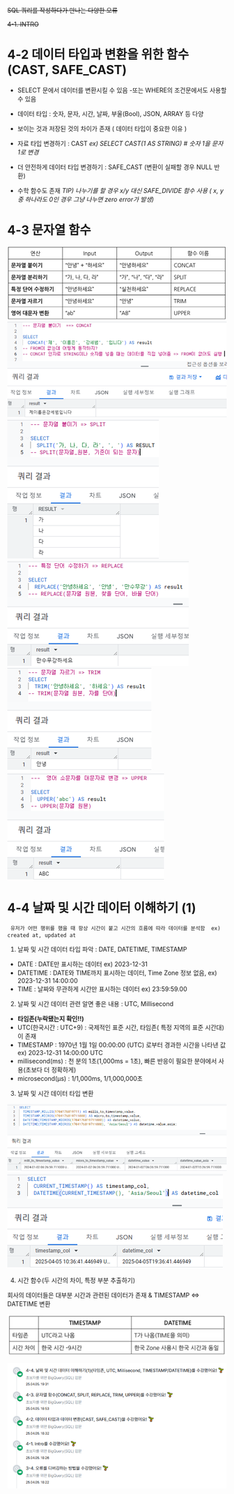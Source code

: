 ~~SQL 쿼리를 작성하다가 만나는 다양한 오류~~


~~4-1. INTRO~~
# 4-2 데이터 타입과 변환을 위한 함수(CAST, SAFE_CAST)

- SELECT 문에서 데이터를 변환시킬 수 있음 
-또는 WHERE의 조건문에서도 사용할 수 있음   

- 데이터 타입 : 숫자, 문자, 시간, 날짜, 부울(Bool), JSON, ARRAY 등 다양

- 보이는 것과 저장된 것의 차이가 존재 ( 데이터 타입이 중요한 이유 )   

- 자료 타입 변경하기 : CAST  *ex) SELECT CAST(1 AS STRING) # 숫자 1을 문자 1로 변경*  

- 더 안전하게 데이터 타입 변경하기 : SAFE_CAST (변환이 실패할 경우 NULL 반환)
- 수학 함수도 존재 
  *TIP) 나누기를 할 경우 x/y 대신 SAFE_DIVIDE 함수 사용 ( x, y 중 하나라도 0인 경우 그냥 나누면 zero error가 발생)*  

# 4-3 문자열 함수 


![](/image_SQL/4-1.png)
![](/image_SQL/4-2.png)  
![](/image_SQL/4-3.png)  
![](/image_SQL/4-4.png)  
![](/image_SQL/4-5.png)  
![](/image_SQL/4-6.png)




# 4-4 날짜 및 시간 데이터 이해하기 (1) 
~~~
 유저가 어떤 행위를 했을 때 항상 시간이 붙고 시간의 흐름에 따라 데이터를 분석함  ex) created at, updated at
~~~
1) 날짜 및 시간 데이터 타입 파악 : DATE, DATETIME, TIMESTAMP  
- DATE : DATE만 표시하는 데이터 ex) 2023-12-31  
- DATETIME : DATE와 TIME까지 표시하는 데이터, Time Zone 정보 없음, ex) 2023-12-31 14:00:00    
- TIME : 날짜와 무관하게 시간만 표시하는 데이터 ex) 23:59:59.00 
2) 날짜 및 시간 데이터 관련 알면 좋은 내용 : UTC, Millisecond  
- **타임존(누락됐는지 확인!!)**  
- UTC(한국시간 : UTC+9) : 국제적인 표준 시간, 타임존( 특정 지역의 표준 시간대)이 존재  
- TIMESTAMP : 1970년 1월 1일 00:00:00 (UTC) 로부터 경과한 시간을 나타낸 값 ex) 2023-12-31 14:00:00 UTC   
- millisecond(ms) : 천 분의 1초(1,000ms = 1초), 빠른 반응이 필요한 분야에서 사용(초보다 더 정확하게)
- microsecond(μs) : 1/1,000ms, 1/1,000,000초  


3) 날짜 및 시간 데이터 타입 변환 

![](/image_SQL/4-7.png)
![](/image_SQL/4-8.png)

4) 시간 함수(두 시간의 차이, 특정 부분 추출하기)

회사의 데이터들은 대부분 시간과 관련된 데이터가 존재  & TIMESTAMP <=> DATETIME 변환  


![](/image_SQL/4-9.png)

![](/image_SQL/4-10.png)


 
